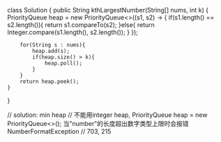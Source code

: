 class Solution {
    public String kthLargestNumber(String[] nums, int k) {
        PriorityQueue<String> heap = new PriorityQueue<>((s1, s2) -> {
            if(s1.length() == s2.length()){
                return s1.compareTo(s2);
            }else{
                return Integer.compare(s1.length(), s2.length());
            }
        });

        for(String s : nums){
            heap.add(s);
            if(heap.size() > k){
                heap.poll();
            }
        }
        return heap.peek();
    }
}

// solution: min heap
// 不能用integer heap, PriorityQueue<Integer> heap = new PriorityQueue<>(); 当"number"的长度超出数字类型上限时会报错NumberFormatException
// 703, 215